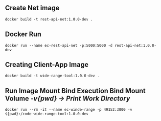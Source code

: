 ## Create Net image
``
docker build -t rest-api-net:1.0.0-dev .
``

## Docker Run
``
docker run --name ec-rest-api-net -p:5000:5000 -d rest-api-net:1.0.0-dev
``

## Creating Client-App Image
``
docker build -t wide-range-tool:1.0.0-dev .
``
## Run Image Mount Bind Execution Bind Mount Volume *-v{pwd} -> Print Work Directory*
``
docker run --rm -it --name ec-winde-range -p 49152:3000 -v ${pwd}:/code wide-range-tool:1.0.0-dev
``
